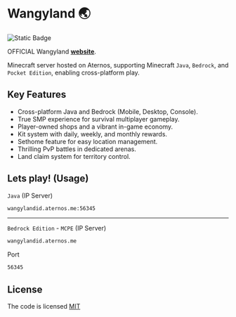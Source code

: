 # Wangyland 🌏

![Static Badge](https://img.shields.io/badge/license-MIT-brightgreen?label=LICENSE)

OFFICIAL Wangyland **[website](https://wangyland.vercel.app)**.

Minecraft server hosted on Aternos, supporting Minecraft `Java`, `Bedrock`, and `Pocket Edition`, enabling cross-platform play.

## Key Features

- Cross-platform Java and Bedrock (Mobile, Desktop, Console).
- True SMP experience for survival multiplayer gameplay.
- Player-owned shops and a vibrant in-game economy.
- Kit system with daily, weekly, and monthly rewards.
- Sethome feature for easy location management.
- Thrilling PvP battles in dedicated arenas.
- Land claim system for territory control.

## Lets play! (Usage)

`Java` (IP Server)

```bash
wangylandid.aternos.me:56345
```

---

`Bedrock Edition` - `MCPE` (IP Server)

```bash
wangylandid.aternos.me
```

Port

```bash
56345
```

## License

The code is licensed [MIT](LICENSE)
